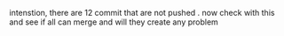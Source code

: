 intenstion, there are 12 commit that are not pushed . now check with this and see if all can merge and will they create any problem